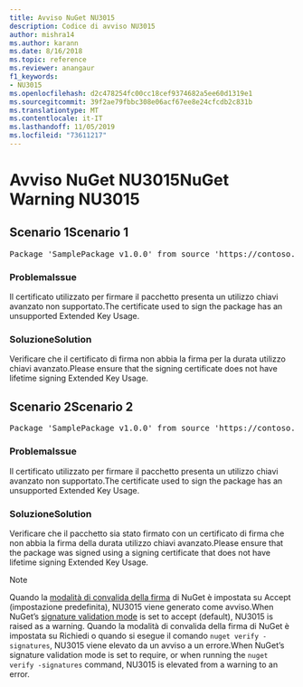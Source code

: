 ```yaml
---
title: Avviso NuGet NU3015
description: Codice di avviso NU3015
author: mishra14
ms.author: karann
ms.date: 8/16/2018
ms.topic: reference
ms.reviewer: anangaur
f1_keywords:
- NU3015
ms.openlocfilehash: d2c478254fc00cc18cef9374682a5ee60d1319e1
ms.sourcegitcommit: 39f2ae79fbbc308e06acf67ee8e24cfcdb2c831b
ms.translationtype: MT
ms.contentlocale: it-IT
ms.lasthandoff: 11/05/2019
ms.locfileid: "73611217"
---
```

# <a name="nuget-warning-nu3015"></a><span data-ttu-id="a708e-103">Avviso NuGet NU3015</span><span class="sxs-lookup"><span data-stu-id="a708e-103">NuGet Warning NU3015</span></span>

## <a name="scenario-1"></a><span data-ttu-id="a708e-104">Scenario 1</span><span class="sxs-lookup"><span data-stu-id="a708e-104">Scenario 1</span></span>

<pre>Package 'SamplePackage v1.0.0' from source 'https://contoso.com/index.json': The lifetime signing EKU in the primary signature's certificate is not supported.</pre>

### <a name="issue"></a><span data-ttu-id="a708e-105">Problema</span><span class="sxs-lookup"><span data-stu-id="a708e-105">Issue</span></span>

<span data-ttu-id="a708e-106">Il certificato utilizzato per firmare il pacchetto presenta un utilizzo chiavi avanzato non supportato.</span><span class="sxs-lookup"><span data-stu-id="a708e-106">The certificate used to sign the package has an unsupported Extended Key Usage.</span></span>


### <a name="solution"></a><span data-ttu-id="a708e-107">Soluzione</span><span class="sxs-lookup"><span data-stu-id="a708e-107">Solution</span></span>

<span data-ttu-id="a708e-108">Verificare che il certificato di firma non abbia la firma per la durata utilizzo chiavi avanzato.</span><span class="sxs-lookup"><span data-stu-id="a708e-108">Please ensure that the signing certificate does not have lifetime signing Extended Key Usage.</span></span>



## <a name="scenario-2"></a><span data-ttu-id="a708e-109">Scenario 2</span><span class="sxs-lookup"><span data-stu-id="a708e-109">Scenario 2</span></span>

<pre>Package 'SamplePackage v1.0.0' from source 'https://contoso.com/index.json': The lifetime signing EKU in the signing certificate is not supported.</pre>

### <a name="issue"></a><span data-ttu-id="a708e-110">Problema</span><span class="sxs-lookup"><span data-stu-id="a708e-110">Issue</span></span>

<span data-ttu-id="a708e-111">Il certificato utilizzato per firmare il pacchetto presenta un utilizzo chiavi avanzato non supportato.</span><span class="sxs-lookup"><span data-stu-id="a708e-111">The certificate used to sign the package has an unsupported Extended Key Usage.</span></span>


### <a name="solution"></a><span data-ttu-id="a708e-112">Soluzione</span><span class="sxs-lookup"><span data-stu-id="a708e-112">Solution</span></span>

<span data-ttu-id="a708e-113">Verificare che il pacchetto sia stato firmato con un certificato di firma che non abbia la firma della durata utilizzo chiavi avanzato.</span><span class="sxs-lookup"><span data-stu-id="a708e-113">Please ensure that the package was signed using a signing certificate that does not have lifetime signing Extended Key Usage.</span></span>


> [!Note]
> <span data-ttu-id="a708e-114">Quando la [modalità di convalida della firma](https://docs.microsoft.com/nuget/consume-packages/installing-signed-packages#configure-package-signature-requirements) di NuGet è impostata su Accept (impostazione predefinita), NU3015 viene generato come avviso.</span><span class="sxs-lookup"><span data-stu-id="a708e-114">When NuGet’s [signature validation mode](https://docs.microsoft.com/nuget/consume-packages/installing-signed-packages#configure-package-signature-requirements) is set to accept (default), NU3015 is raised as a warning.</span></span> <span data-ttu-id="a708e-115">Quando la modalità di convalida della firma di NuGet è impostata su Richiedi o quando si esegue il comando `nuget verify -signatures`, NU3015 viene elevato da un avviso a un errore.</span><span class="sxs-lookup"><span data-stu-id="a708e-115">When NuGet’s signature validation mode is set to require, or when running the `nuget verify -signatures` command, NU3015 is elevated from a warning to an error.</span></span> 